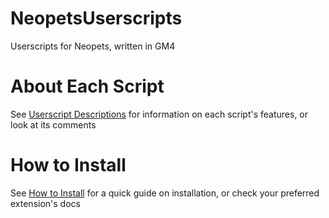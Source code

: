 # NeopetsUserscripts
Userscripts for Neopets, written in GM4

# About Each Script
See [Userscript Descriptions](https://github.com/saahphire/NeopetsUserscripts/wiki/Userscript-Descriptions) for information on each script's features, or look at its comments

# How to Install
See [How to Install](https://github.com/saahphire/NeopetsUserscripts/wiki/How-to-Install) for a quick guide on installation, or check your preferred extension's docs
